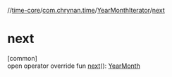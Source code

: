 //[time-core](../../../index.md)/[com.chrynan.time](../index.md)/[YearMonthIterator](index.md)/[next](next.md)

# next

[common]\
open operator override fun [next](next.md)(): [YearMonth](../-year-month/index.md)
